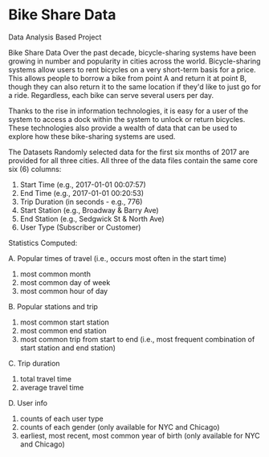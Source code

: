 # Bike Share Data
Data Analysis Based Project

Bike Share Data
Over the past decade, bicycle-sharing systems have been growing in number and popularity in cities across the world. Bicycle-sharing systems allow users to rent bicycles on a very short-term basis for a price. This allows people to borrow a bike from point A and return it at point B, though they can also return it to the same location if they'd like to just go for a ride. Regardless, each bike can serve several users per day.

Thanks to the rise in information technologies, it is easy for a user of the system to access a dock within the system to unlock or return bicycles. These technologies also provide a wealth of data that can be used to explore how these bike-sharing systems are used.

The Datasets
Randomly selected data for the first six months of 2017 are provided for all three cities. All three of the data files contain the same core six (6) columns:

1. Start Time (e.g., 2017-01-01 00:07:57)
2. End Time (e.g., 2017-01-01 00:20:53)
3. Trip Duration (in seconds - e.g., 776)
4. Start Station (e.g., Broadway & Barry Ave)
5. End Station (e.g., Sedgwick St & North Ave)
6. User Type (Subscriber or Customer)

Statistics Computed:

A. Popular times of travel (i.e., occurs most often in the start time)

1. most common month
2. most common day of week
3. most common hour of day

B. Popular stations and trip

1. most common start station
2. most common end station
3. most common trip from start to end (i.e., most frequent combination of start station and end station)

C. Trip duration

1. total travel time
2. average travel time

D. User info

1. counts of each user type
2. counts of each gender (only available for NYC and Chicago)
3. earliest, most recent, most common year of birth (only available for NYC and Chicago)

